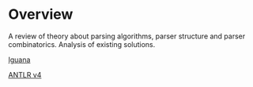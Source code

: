# Overview

A review of theory about parsing algorithms, parser structure and parser combinatorics. Analysis of existing solutions.

[Iguana](Iguana)

[ANTLR v4](ANTLR/ANTLR_overview.adoc)